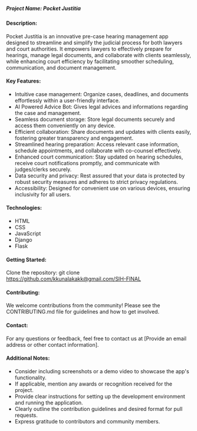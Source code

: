 ##### Project Name: Pocket Justitia

#### Description:

Pocket Justitia is an innovative pre-case hearing management app designed to streamline and simplify the judicial process for both lawyers and court authorities. It empowers lawyers to effectively prepare for hearings, manage legal documents, and collaborate with clients seamlessly, while enhancing court efficiency by facilitating smoother scheduling, communication, and document management.

#### Key Features:

- Intuitive case management: Organize cases, deadlines, and documents effortlessly within a user-friendly interface.
- AI Powered Advice Bot: Gives legal advices and informations regarding the case and management.
- Seamless document storage: Store legal documents securely and access them conveniently on any device.
- Efficient collaboration: Share documents and updates with clients easily, fostering greater transparency and engagement.
- Streamlined hearing preparation: Access relevant case information, schedule appointments, and collaborate with co-counsel effectively.
- Enhanced court communication: Stay updated on hearing schedules, receive court notifications promptly, and communicate with judges/clerks securely.
- Data security and privacy: Rest assured that your data is protected by robust security measures and adheres to strict privacy regulations.
- Accessibility: Designed for convenient use on various devices, ensuring inclusivity for all users.

#### Technologies:

- HTML
- CSS
- JavaScript
- Django
- Flask
  
#### Getting Started:

Clone the repository: git clone https://github.com/kkunalakakk@gmail.com/SIH-FINAL

#### Contributing:

We welcome contributions from the community! Please see the CONTRIBUTING.md file for guidelines and how to get involved.

#### Contact:

For any questions or feedback, feel free to contact us at [Provide an email address or other contact information].

#### Additional Notes:

- Consider including screenshots or a demo video to showcase the app's functionality.
- If applicable, mention any awards or recognition received for the project.
- Provide clear instructions for setting up the development environment and running the application.
- Clearly outline the contribution guidelines and desired format for pull requests.
- Express gratitude to contributors and community members.
